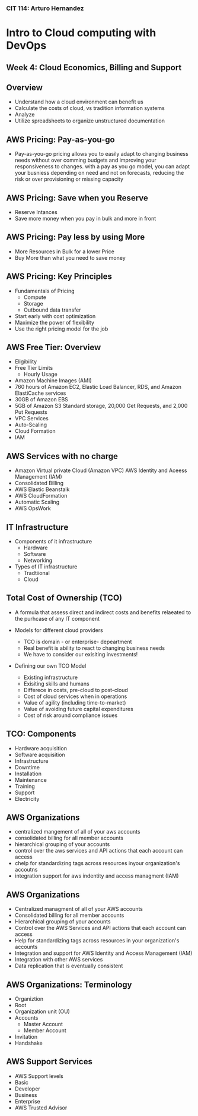 ### CIT 114: Arturo Hernandez

# Intro to Cloud computing with DevOps

## Week 4: Cloud Economics, Billing and Support

## Overview
- Understand how a cloud environment can benefit us
- Calculate the costs of cloud, vs tradition information systems
- Analyze
- Utilize spreadsheets to organize unstructured documentation

## AWS Pricing: Pay-as-you-go
- Pay-as-you-go pricing allows you to easily adapt to changing business needs without over comming budgets and improving your responsiveness to changes. with a pay as you go model, you can adapt your busniess depending on need and not on forecasts, reducing the risk or over provisioning or missing capacity

## AWS Pricing: Save when you Reserve
- Reserve Intances 
- Save more money when you pay in bulk and more in front

## AWS Pricing: Pay less by using More
- More Resources in Bulk for a lower Price
- Buy More than what you need to save money

## AWS Pricing: Key Principles
- Fundamentals of Pricing
  - Compute 
  - Storage
  - Outbound data transfer
- Start early with cost optimization
- Maximize the power of flexibility
- Use the right pricing model for the job

## AWS Free Tier: Overview
- Eligibility
- Free Tier Limits
  - Hourly Usage
- Amazon Machine Images (AMI)
- 760 hours of Amazon EC2, Elastic Load Balancer, RDS, and Amazon ElastiCache services
- 30GB of Amazon EBS
- 5GB of Amazon S3 Standard storage, 20,000 Get Requests, and 2,000 Put Requests
- VPC Services
- Auto-Scaling
- Cloud Formation
- IAM

## AWS Services with no charge
- Amazon Virtual private Cloud (Amazon VPC) AWS Identity and Aceess Management (IAM)
- Consolidated Billing
- AWS Elastic Beanstalk
- AWS CloudFormation
- Automatic Scaling
- AWS OpsWork


## IT Infrastructure
- Components of it infrastructure
  - Hardware
  - Software
  - Networking
- Types of IT infrastructure
  - Tradtiional 
  - Cloud

## Total Cost of Ownership (TCO)
- A formula that assess direct and indirect costs and benefits relaeated to the purhcase of any IT component

- Models for different cloud providers
  - TCO is domain - or enterprise- depeartment
  - Real benefit is ability to react to changing business needs
  - We have to consider our exisiting investments!

- Defining our own TCO Model
  - Existing infrastructure
  - Exisiting skills and humans
  - Differece in costs, pre-cloud to post-cloud
  - Cost of cloud services when in operations
  - Value of agility (including time-to-market)
  - Value of avoiding future capital expenditures
  - Cost of risk around compliance issues

## TCO: Components
- Hardware acquisition
- Software acquisition
- Infrastructure
- Downtime
- Installation
- Maintenance
- Training
- Support
- Electricity

## AWS Organizations
- centralized mangement of all of your aws accounts
- consolidated billing for all member accounts
- hierarchical grouping of your accounts
- control over the aws services and API actions that each account can access
- chelp for standardizing tags across resources inyour organization's accoutns
- integration support for aws indentity and access managment (IAM)

## AWS Organizations
- Centralized managment of all of your AWS accounts 
- Consolidated billing for all member accounts
- Hierarchical grouping of your accounts
- Control over the AWS Services and API actions that each account can access 
- Help for standardizing tags across resources in your organization's accounts
- Integration and support for AWS Identity and Access Management (IAM) 
- Integration with other AWS services
- Data replication that is eventually consistent

## AWS Organizations: Terminology
- Organiztion
- Root
- Organization unit (OU)
- Accounts
  - Master Account
  - Member Account
- Invitation
- Handshake

## AWS Support Services
- AWS Support levels
 - Basic
 - Developer
 - Business
 - Enterprise
- AWS Trusted Advisor

